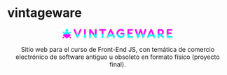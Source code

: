 # vintageware

<div style="text-align: center;">
    <img src="https://github.com/jmp-software/vintageware/blob/proyect-final/assets/art/header_readme.png" alt="Image" style="width: 50%;" />
    <p>Sitio web para el curso de Front-End JS, con temática de comercio electrónico de software antiguo u obsoleto en formato físico (proyecto final).</p>
</div>
